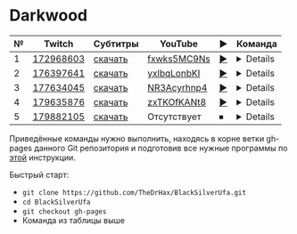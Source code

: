 # Darkwood

| № | Twitch | Субтитры | YouTube | ▶ | Команда |
| --- | --- | --- | --- | --- | --- |
| 1 | [172968603](https://www.twitch.tv/videos/172968603) | [скачать](../chats/v172968603.ass) | [fxwks5MC9Ns](https://www.youtube.com/watch?v=fxwks5MC9Ns) | [▶](../src/player.html?v=fxwks5MC9Ns&s=172968603) | <details>`mpv --sub-file chats/v172968603.ass ytdl://fxwks5MC9Ns`</details> |
| 2 | [176397641](https://www.twitch.tv/videos/176397641) | [скачать](../chats/v176397641.ass) | [yxlbqLonbKI](https://www.youtube.com/watch?v=yxlbqLonbKI) | [▶](../src/player.html?v=yxlbqLonbKI&s=176397641) | <details>`mpv --sub-file chats/v176397641.ass ytdl://yxlbqLonbKI`</details> |
| 3 | [177634045](https://www.twitch.tv/videos/177634045) | [скачать](../chats/v177634045.ass) | [NR3Acyrhnp4](https://www.youtube.com/watch?v=NR3Acyrhnp4) | [▶](../src/player.html?v=NR3Acyrhnp4&s=177634045) | <details>`mpv --sub-file chats/v177634045.ass ytdl://NR3Acyrhnp4`</details> |
| 4 | [179635876](https://www.twitch.tv/videos/179635876) | [скачать](../chats/v179635876.ass) | [zxTKOfKANt8](https://www.youtube.com/watch?v=zxTKOfKANt8) | [▶](../src/player.html?v=zxTKOfKANt8&s=179635876) | <details>`mpv --sub-file chats/v179635876.ass ytdl://zxTKOfKANt8`</details> |
| 5 | [179882105](https://www.twitch.tv/videos/179882105) | [скачать](../chats/v179882105.ass) | Отсутствует | ⏹ | <details>`streamlink -p "mpv --sub-file chats/v179882105.ass" --player-passthrough hls twitch.tv/videos/179882105 best`</details> |

Приведённые команды нужно выполнить, находясь в корне ветки gh-pages данного Git репозитория и подготовив все нужные программы по [этой](../tutorials/watch-online.md) инструкции.

Быстрый старт:
* `git clone https://github.com/TheDrHax/BlackSilverUfa.git`
* `cd BlackSilverUfa`
* `git checkout gh-pages`
* Команда из таблицы выше

